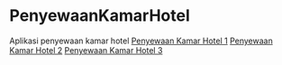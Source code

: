 # PenyewaanKamarHotel
Aplikasi penyewaan kamar hotel
[Penyewaan Kamar Hotel 1](https://github.com/dinipuji/PenyewaanKamarHotel/blob/master/Penyewaan%20Kamar%20Hotel%201.jpeg)
[Penyewaan Kamar Hotel 2](https://github.com/dinipuji/PenyewaanKamarHotel/blob/master/Penyewaan%20Kamar%20Hotel%202.jpeg)
[Penyewaan Kamar Hotel 3](https://github.com/dinipuji/PenyewaanKamarHotel/blob/master/Penyewaan%20Kamar%20Hotel%203.jpeg)
